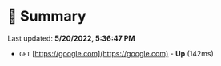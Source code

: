 # 📖 Summary
Last updated: **5/20/2022, 5:36:47 PM**

- `GET` [https://google.com](https://google.com) - **Up** (142ms)
